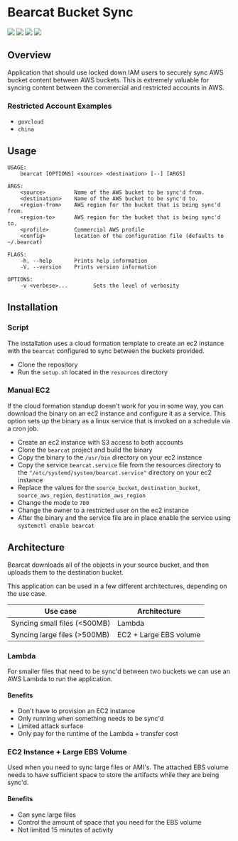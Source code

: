 # Bearcat Bucket Sync

![](https://github.com/ArdusJax/bearcat/workflows/Production%20Build/badge.svg) ![](https://github.com/ArdusJax/bearcat/workflows/Development%20Build/badge.svg) ![](https://github.com/ArdusJax/bearcat/workflows/Cargo%20Security%20Audit/badge.svg) ![](https://github.com/ArdusJax/bearcat/workflows/Testing/badge.svg) 

## Overview

Application that should use locked down IAM users to securely sync AWS bucket content between AWS buckets. This is extremely valuable for syncing content between the commercial and restricted accounts in AWS.

### Restricted Account Examples

- `govcloud`
- `china`

## Usage

```text
USAGE:
    bearcat [OPTIONS] <source> <destination> [--] [ARGS]

ARGS:
    <source>         Name of the AWS bucket to be sync'd from.
    <destination>    Name of the AWS bucket to be sync'd to.
    <region-from>    AWS region for the bucket that is being sync'd from.
    <region-to>      AWS region for the bucket that is being sync'd to.
    <profile>        Commercial AWS profile
    <config>         location of the configuration file (defaults to ~/.bearcat)

FLAGS:
    -h, --help       Prints help information
    -V, --version    Prints version information

OPTIONS:
    -v <verbose>...        Sets the level of verbosity
```

## Installation

### Script

The installation uses a cloud formation template to create an ec2 instance with the `bearcat` configured to sync between the buckets provided.

* Clone the repository
* Run the `setup.sh` located in the `resources` directory

### Manual EC2

If the cloud formation standup doesn't work for you in some way, you can download the binary on an ec2 instance and configure it as a service. This option sets up the binary as a linux service that is invoked on a schedule via a cron job.

* Create an ec2 instance with S3 access to both accounts
* Clone the `bearcat` project and build the binary
* Copy the binary to the `/usr/bin` directory on your ec2 instance
* Copy the service `bearcat.service` file from the resources directory to the `"/etc/systemd/system/bearcat.service"` directory on your ec2 instance
* Replace the values for the `source_bucket`, `destination_bucket`, `source_aws_region`, `destination_aws_region`
* Change the mode to `700`
* Change the owner to a restricted user on the ec2 instance
* After the binary and the service file are in place enable the service using `systemctl enable bearcat`

## Architecture

Bearcat downloads all of the objects in your source bucket, and then uploads them to the destination bucket.

This application can be used in a few different architectures, depending on the use case.

| Use case | Architecture|
|----------|-------------|
|Syncing small files (<500MB)|Lambda
|Syncing large files (>500MB)|EC2 + Large EBS volume

### Lambda

For smaller files that need to be sync'd between two buckets we can use an AWS Lambda to run the application.

#### Benefits

- Don't have to provision an EC2 instance
- Only running when something needs to be sync'd
- Limited attack surface
- Only pay for the runtime of the Lambda + transfer cost

### EC2 Instance + Large EBS Volume

Used when you need to sync large files or AMI's. The attached EBS volume needs to have sufficient space to store the artifacts while they are being sync'd.

#### Benefits

- Can sync large files
- Control the amount of space that you need for the EBS volume
- Not limited 15 minutes of activity
